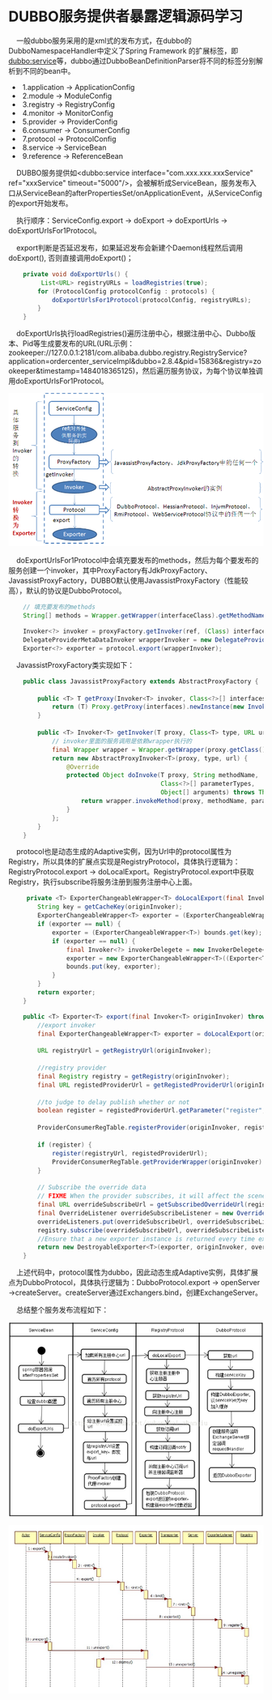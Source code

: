 DUBBO服务提供者暴露逻辑源码学习
=================

&nbsp;&nbsp;&nbsp;&nbsp;一般dubbo服务采用的是xml式的发布方式，在dubbo的DubboNamespaceHandler中定义了Spring Framework 的扩展标签，即<dubbo:service>等，dubbo通过DubboBeanDefinitionParser将不同的标签分别解析到不同的bean中。
- &nbsp;1.application -> ApplicationConfig
- &nbsp;2.module -> ModuleConfig
- &nbsp;3.registry -> RegistryConfig
- &nbsp;4.monitor -> MonitorConfig
- &nbsp;5.provider -> ProviderConfig
- &nbsp;6.consumer -> ConsumerConfig
- &nbsp;7.protocol -> ProtocolConfig
- &nbsp;8.service -> ServiceBean
- &nbsp;9.reference -> ReferenceBean

&nbsp;&nbsp;&nbsp;&nbsp;DUBBO服务提供如<dubbo:service interface="com.xxx.xxx.xxxService" ref="xxxService" timeout="5000"/>，会被解析成ServiceBean，服务发布入口从ServiceBean的afterPropertiesSet/onApplicationEvent，从ServiceConfig的export开始发布。

&nbsp;&nbsp;&nbsp;&nbsp;执行顺序：ServiceConfig.export -> doExport -> doExportUrls -> doExportUrlsFor1Protocol。

&nbsp;&nbsp;&nbsp;&nbsp;export判断是否延迟发布，如果延迟发布会新建个Daemon线程然后调用doExport(), 否则直接调用doExport()；
~~~java
    private void doExportUrls() {
         List<URL> registryURLs = loadRegistries(true);
        for (ProtocolConfig protocolConfig : protocols) {
            doExportUrlsFor1Protocol(protocolConfig, registryURLs);
        }
    }
~~~

&nbsp;&nbsp;&nbsp;&nbsp;doExportUrls执行loadRegistries()遍历注册中心，根据注册中心、Dubbo版本、Pid等生成要发布的URL(URL示例： zookeeper://127.0.0.1:2181/com.alibaba.dubbo.registry.RegistryService?application=ordercenter_serviceImpl&dubbo=2.8.4&pid=15836&registry=zookeeper&timestamp=1484018365125)，然后遍历服务协议，为每个协议单独调用doExportUrlsFor1Protocol。

![服务暴露过程](static/服务暴露过程.png)

&nbsp;&nbsp;&nbsp;&nbsp;doExportUrlsFor1Protocol中会填充要发布的methods，然后为每个要发布的服务创建一个invoker，其中ProxyFactory有JdkProxyFactory、JavassistProxyFactory，DUBBO默认使用JavassistProxyFactory（性能较高），默认的协议是DubboProtocol。
~~~java
    // 填充要发布的methods
    String[] methods = Wrapper.getWrapper(interfaceClass).getMethodNames();
~~~
~~~java
    Invoker<?> invoker = proxyFactory.getInvoker(ref, (Class) interfaceClass, registryURL.addParameterAndEncoded(Constants.EXPORT_KEY, url.toFullString()));
    DelegateProviderMetaDataInvoker wrapperInvoker = new DelegateProviderMetaDataInvoker(invoker, this);
    Exporter<?> exporter = protocol.export(wrapperInvoker);
~~~

&nbsp;&nbsp;&nbsp;&nbsp;JavassistProxyFactory类实现如下：
~~~java
    public class JavassistProxyFactory extends AbstractProxyFactory {
    
        public <T> T getProxy(Invoker<T> invoker, Class<?>[] interfaces) {
            return (T) Proxy.getProxy(interfaces).newInstance(new InvokerInvocationHandler(invoker));
        }
    
        public <T> Invoker<T> getInvoker(T proxy, Class<T> type, URL url) {
            // invoker里面的服务调用是依赖wrapper执行的
            final Wrapper wrapper = Wrapper.getWrapper(proxy.getClass().getName().indexOf('$') < 0 ? proxy.getClass() : type);
            return new AbstractProxyInvoker<T>(proxy, type, url) {
                @Override
                protected Object doInvoke(T proxy, String methodName,
                                          Class<?>[] parameterTypes,
                                          Object[] arguments) throws Throwable {
                    return wrapper.invokeMethod(proxy, methodName, parameterTypes, arguments);
                }
            };
        }
    }
~~~

&nbsp;&nbsp;&nbsp;&nbsp;protocol也是动态生成的Adaptive实例，因为Url中的protocol属性为Registry，所以具体的扩展点实现是RegistryProtocol，具体执行逻辑为：RegistryProtocol.export -> doLocalExport。RegistryProtocol.export中获取Registry，执行subscribe将服务注册到服务注册中心上面。
~~~java
     private <T> ExporterChangeableWrapper<T> doLocalExport(final Invoker<T> originInvoker) {
        String key = getCacheKey(originInvoker);
        ExporterChangeableWrapper<T> exporter = (ExporterChangeableWrapper<T>) bounds.get(key);
        if (exporter == null) {
            exporter = (ExporterChangeableWrapper<T>) bounds.get(key);
            if (exporter == null) {
                final Invoker<?> invokerDelegete = new InvokerDelegete<T>(originInvoker, getProviderUrl(originInvoker));
                exporter = new ExporterChangeableWrapper<T>((Exporter<T>) protocol.export(invokerDelegete), originInvoker);
                bounds.put(key, exporter);
            }
        }
        return exporter;
    }
~~~
~~~java
    public <T> Exporter<T> export(final Invoker<T> originInvoker) throws RpcException {
        //export invoker
        final ExporterChangeableWrapper<T> exporter = doLocalExport(originInvoker);

        URL registryUrl = getRegistryUrl(originInvoker);

        //registry provider
        final Registry registry = getRegistry(originInvoker);
        final URL registedProviderUrl = getRegistedProviderUrl(originInvoker);

        //to judge to delay publish whether or not
        boolean register = registedProviderUrl.getParameter("register", true);

        ProviderConsumerRegTable.registerProvider(originInvoker, registryUrl, registedProviderUrl);

        if (register) {
            register(registryUrl, registedProviderUrl);
            ProviderConsumerRegTable.getProviderWrapper(originInvoker).setReg(true);
        }

        // Subscribe the override data
        // FIXME When the provider subscribes, it will affect the scene : a certain JVM exposes the service and call the same service. Because the subscribed is cached key with the name of the service, it causes the subscription information to cover.
        final URL overrideSubscribeUrl = getSubscribedOverrideUrl(registedProviderUrl);
        final OverrideListener overrideSubscribeListener = new OverrideListener(overrideSubscribeUrl, originInvoker);
        overrideListeners.put(overrideSubscribeUrl, overrideSubscribeListener);
        registry.subscribe(overrideSubscribeUrl, overrideSubscribeListener);
        //Ensure that a new exporter instance is returned every time export
        return new DestroyableExporter<T>(exporter, originInvoker, overrideSubscribeUrl, registedProviderUrl);
    }
~~~

&nbsp;&nbsp;&nbsp;&nbsp;上述代码中，protocol属性为dubbo，因此动态生成Adaptive实例，具体扩展点为DubboProtocol，具体执行逻辑为：DubboProtocol.export -> openServer ->createServer。createServer通过Exchangers.bind，创建ExchangeServer。

&nbsp;&nbsp;&nbsp;&nbsp;总结整个服务发布流程如下：

![服务发布](static/服务发布.png)

![服务发布时序](static/服务发布时序.jpg)